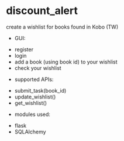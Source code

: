 # discount_alert
create a wishlist for books found in Kobo (TW)

- GUI:
* register
* login
* add a book (using book id) to your wishlist
* check your wishlist


- supported APIs:
* submit_task(book_id)
* update_wishlist()
* get_wishlist()


- modules used:
* flask
* SQLAlchemy




